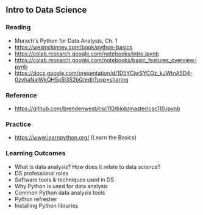 ## Intro to Data Science

### Reading

- Murach's Python for Data Analysis, Ch. 1
- https://wesmckinney.com/book/python-basics
- https://colab.research.google.com/notebooks/intro.ipynb
- https://colab.research.google.com/notebooks/basic_features_overview.ipynb
- https://docs.google.com/presentation/d/1D5YCiwSYCOz_kJWtnA5D4-0zvhaNajWkQH5p5I352bQ/edit?usp=sharing

 
### Reference

- https://github.com/brendenwest/csc110/blob/master/csc110.ipynb 

### Practice

- https://www.learnpython.org/  (Learn the Basics)

 
### Learning Outcomes
- What is data analysis? How does it relate to data science?
- DS professional roles 
- Software tools & techniques used in DS
- Why Python is used for data analysis
- Common Python data analysis tools
- Python refresher
- Installing Python libraries
